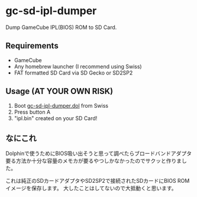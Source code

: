 # gc-sd-ipl-dumper
Dump GameCube IPL(BIOS) ROM to SD Card.

## Requirements
- GameCube
- Any homebrew launcher (I recommend using Swiss)
- FAT formatted SD Card via SD Gecko or SD2SP2

## Usage (AT YOUR OWN RISK)
1. Boot [gc-sd-ipl-dumper.dol](https://github.com/darekasan/gc-sd-ipl-dumper/releases) from Swiss
2. Press button A
3. "ipl.bin" created on your SD Card!

## なにこれ
Dolphinで使うためにBIOS吸い出そうと思って調べたらブロードバンドアダプタ要る方法か十分な容量のメモカが要るやつしかなかったのでサクッと作りました。

これは純正のSDカードアダプタやSD2SP2で接続されたSDカードにBIOS ROMイメージを保存します。
大したことはしてないので大抵動くと思います。
